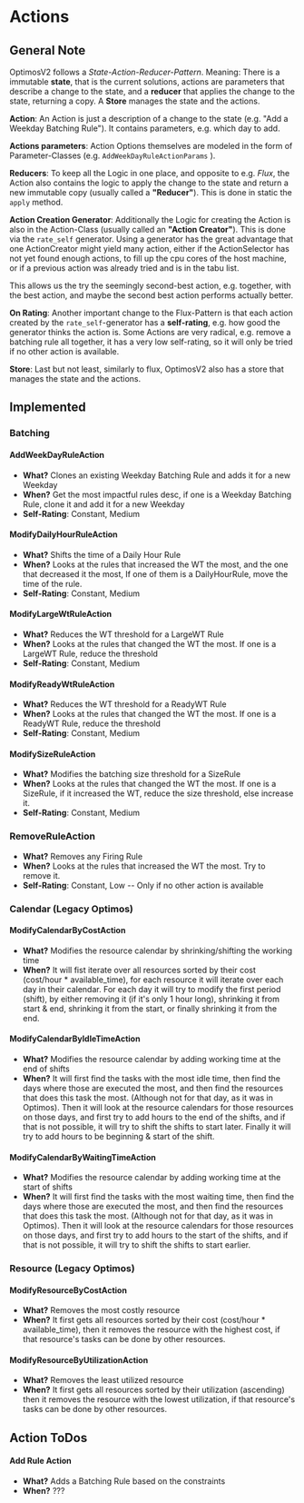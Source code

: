 # Actions

## General Note

OptimosV2 follows a _State-Action-Reducer-Pattern_. Meaning: There is a immutable **state**, that is the current solutions, actions are parameters that describe a change to the state, and a **reducer** that applies the change to the state, returning a copy. A **Store** manages the state and the actions.

**Action**: An Action is just a description of a change to the state (e.g. "Add a Weekday Batching Rule"). It contains parameters, e.g. which day to add.

**Actions parameters**: Action Options themselves are modeled in the form of Parameter-Classes (e.g. `AddWeekDayRuleActionParams` ).

**Reducers**: To keep all the Logic in one place, and opposite to e.g. _Flux_, the Action also contains the logic to apply the change to the state and return a new immutable copy (usually called a **"Reducer"**). This is done in static the `apply` method.

**Action Creation Generator**: Additionally the Logic for creating the Action is also in the Action-Class (usually called an **"Action Creator"**). This is done via the `rate_self` generator. Using a generator has the great advantage that one ActionCreator might yield many action, either if the ActionSelector has not yet found enough actions, to fill up the cpu cores of the host machine, or if a previous action was already tried and is in the tabu list.

This allows us the try the seemingly second-best action, e.g. together, with the best action, and maybe the second best action performs actually better.

**On Rating**: Another important change to the Flux-Pattern is that each action created by the `rate_self`-generator has a **self-rating**, e.g. how good the generator thinks the action is. Some Actions are very radical, e.g. remove a batching rule all together, it has a very low self-rating, so it will only be tried if no other action is available.

**Store**: Last but not least, similarly to flux, OptimosV2 also has a store that manages the state and the actions.

## Implemented

### Batching

#### AddWeekDayRuleAction

- **What?** Clones an existing Weekday Batching Rule and adds it for a new Weekday
- **When?** Get the most impactful rules desc, if one is a Weekday Batching Rule, clone it and add it for a new Weekday
- **Self-Rating**: Constant, Medium

#### ModifyDailyHourRuleAction

- **What?** Shifts the time of a Daily Hour Rule
- **When?** Looks at the rules that increased the WT the most, and the one that decreased it the most,
  If one of them is a DailyHourRule, move the time of the rule.
- **Self-Rating**: Constant, Medium

#### ModifyLargeWtRuleAction

- **What?** Reduces the WT threshold for a LargeWT Rule
- **When?** Looks at the rules that changed the WT the most. If one is a LargeWT Rule, reduce the threshold
- **Self-Rating**: Constant, Medium

#### ModifyReadyWtRuleAction

- **What?** Reduces the WT threshold for a ReadyWT Rule
- **When?** Looks at the rules that changed the WT the most. If one is a ReadyWT Rule, reduce the threshold
- **Self-Rating**: Constant, Medium

#### ModifySizeRuleAction

- **What?** Modifies the batching size threshold for a SizeRule
- **When?** Looks at the rules that changed the WT the most. If one is a SizeRule, if it increased the WT,
  reduce the size threshold, else increase it.
- **Self-Rating**: Constant, Medium

### RemoveRuleAction

- **What?** Removes any Firing Rule
- **When?** Looks at the rules that increased the WT the most. Try to remove it.
- **Self-Rating**: Constant, Low -- Only if no other action is available

### Calendar (Legacy Optimos)

#### ModifyCalendarByCostAction

- **What?** Modifies the resource calendar by shrinking/shifting the working time
- **When?** It will fist iterate over all resources sorted by their
  cost (cost/hour \* available_time), for each resource it will iterate over
  each day in their calendar. For each day it will try to modify the
  first period (shift), by either removing it (if it's only 1 hour long),
  shrinking it from start & end, shrinking it from the start,
  or finally shrinking it from the end.

#### ModifyCalendarByIdleTimeAction

- **What?** Modifies the resource calendar by adding working time at the end of shifts
- **When?** It will first find the tasks with the most idle time, then find the days where
  those are executed the most, and then find the resources
  that does this task the most. (Although not for that day, as it was in Optimos).
  Then it will look at the resource calendars for those resources on those days,
  and first try to add hours to the end of the shifts, and if that is not possible,
  it will try to shift the shifts to start later. Finally it will try to add hours
  to be beginning & start of the shift.

#### ModifyCalendarByWaitingTimeAction

- **What?** Modifies the resource calendar by adding working time at the start of shifts
- **When?** It will first find the tasks with the most waiting time, then find the days where
  those are executed the most, and then find the resources
  that does this task the most. (Although not for that day, as it was in Optimos).
  Then it will look at the resource calendars for those resources on those days,
  and first try to add hours to the start of the shifts, and if that is not possible,
  it will try to shift the shifts to start earlier.

### Resource (Legacy Optimos)

#### ModifyResourceByCostAction

- **What?** Removes the most costly resource
- **When?** It first gets all resources sorted by their cost (cost/hour \* available_time),
  then it removes the resource with the highest cost, if that resource's tasks
  can be done by other resources.

#### ModifyResourceByUtilizationAction

- **What?** Removes the least utilized resource
- **When?** It first gets all resources sorted by their utilization (ascending)
  then it removes the resource with the lowest utilization, if that resource's tasks
  can be done by other resources.

## Action ToDos

#### Add Rule Action

- **What?** Adds a Batching Rule based on the constraints
- **When?** ???
